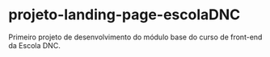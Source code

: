 # projeto-landing-page-escolaDNC
Primeiro projeto de desenvolvimento do módulo base do curso de front-end da Escola DNC.
